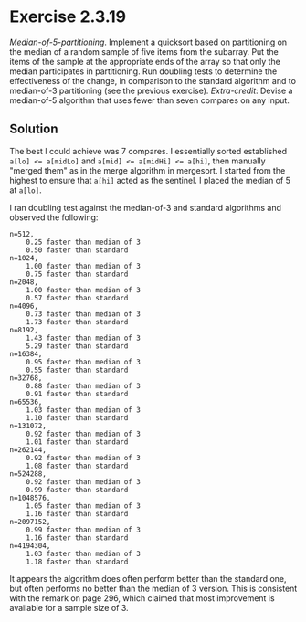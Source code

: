 # Exercise 2.3.19

*Median-of-5-partitioning*. Implement a quicksort based on partitioning on the
median of a random sample of five items from the subarray. Put the items of
the sample at the appropriate ends of the array so that only the median
participates in partitioning. Run doubling tests to determine the effectiveness
of the change, in comparison to the standard algorithm and to median-of-3
partitioning (see the previous exercise).
*Extra-credit*: Devise a median-of-5 algorithm that uses fewer than seven compares
on any input.

## Solution

The best I could achieve was 7 compares. I essentially sorted established
`a[lo] <= a[midLo]` and `a[mid] <= a[midHi] <= a[hi]`, then manually "merged them"
as in the merge algorithm in mergesort. I started from the highest to ensure
that `a[hi]` acted as the sentinel. I placed the median of 5 at `a[lo]`.

I ran doubling test against the median-of-3 and standard algorithms and observed
the following:

```text
n=512,
	0.25 faster than median of 3
	0.50 faster than standard
n=1024,
	1.00 faster than median of 3
	0.75 faster than standard
n=2048,
	1.00 faster than median of 3
	0.57 faster than standard
n=4096,
	0.73 faster than median of 3
	1.73 faster than standard
n=8192,
	1.43 faster than median of 3
	5.29 faster than standard
n=16384,
	0.95 faster than median of 3
	0.55 faster than standard
n=32768,
	0.88 faster than median of 3
	0.91 faster than standard
n=65536,
	1.03 faster than median of 3
	1.10 faster than standard
n=131072,
	0.92 faster than median of 3
	1.01 faster than standard
n=262144,
	0.92 faster than median of 3
	1.08 faster than standard
n=524288,
	0.92 faster than median of 3
	0.99 faster than standard
n=1048576,
	1.05 faster than median of 3
	1.16 faster than standard
n=2097152,
	0.99 faster than median of 3
	1.16 faster than standard
n=4194304,
	1.03 faster than median of 3
	1.18 faster than standard
```

It appears the algorithm does often perform better than
the standard one, but often performs no better than the
median of 3 version. This is consistent with the remark on
page 296, which claimed that most improvement is available
for a sample size of 3.